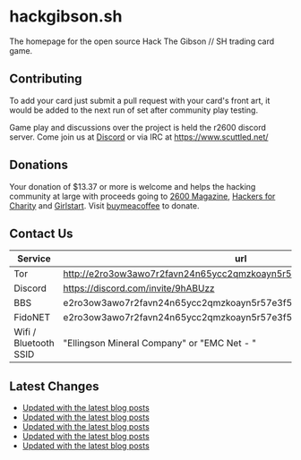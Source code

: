 # hackgibson.sh
The homepage for the open source Hack The Gibson // SH trading card game.


## Contributing

To add your card just submit a pull request with your card's front art, it would be added to the next run of set after community play testing.

Game play and discussions over the project is held the r2600 discord server. Come join us at [Discord](https://discord.com/invite/9hABUzz) or via IRC at https://www.scuttled.net/


## Donations

Your donation of $13.37 or more is welcome and helps the hacking community at large with proceeds going to [2600 Magazine](https://2600.com/), [Hackers for Charity](https://hackersforcharity.org) and [Girlstart](https://girlstart.org).  Visit [buymeacoffee](https://www.buymeacoffee.com/hackgibson.sh) to donate.


## Contact Us

Service | url
-|-
Tor | http://e2ro3ow3awo7r2favn24n65ycc2qmzkoayn5r57e3f56nvjwdcgg32ad.onion
Discord | https://discord.com/invite/9hABUzz
BBS | e2ro3ow3awo7r2favn24n65ycc2qmzkoayn5r57e3f56nvjwdcgg32ad.onion:23
FidoNET | e2ro3ow3awo7r2favn24n65ycc2qmzkoayn5r57e3f56nvjwdcgg32ad.onion:24554
Wifi / Bluetooth SSID | "Ellingson Mineral Company" or "EMC Net - <fidonet address>"

## Latest Changes
<!-- BLOG-POST-LIST:START -->
- [Updated with the latest blog posts](https://github.com/DFW2600/hackgibson.sh/commit/a70e2c15e03bb707234176ec1b9bdefd7a74526a)
- [Updated with the latest blog posts](https://github.com/DFW2600/hackgibson.sh/commit/8e688dd0629b87c9ca01000f1a063a0f67081648)
- [Updated with the latest blog posts](https://github.com/DFW2600/hackgibson.sh/commit/72480e0aa66450bc2b8065cb256fb92b6f02687f)
- [Updated with the latest blog posts](https://github.com/DFW2600/hackgibson.sh/commit/8e0914cd27825b05fda56cca59266a0d4bcce857)
- [Updated with the latest blog posts](https://github.com/DFW2600/hackgibson.sh/commit/9a3ddaebeaa7c4d277d2811468e07451a7a09c9a)
<!-- BLOG-POST-LIST:END -->
